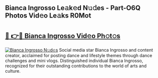 ## Bianca Ingrosso Le𝚊k𝚎d N𝚞𝚍es - Part-O6Q Photos Vid𝚎o Le𝚊ks R0Mot

# <h2><a href="http://fbevevc.evod.top/?m=Bianca+Ingrosso">🔗 👉🔴 Bianca Ingrosso Vid𝚎o Ph𝚘t𝚘s</a></h2>

[![Bianca Ingrosso N𝚞d𝚎s](https://i.imgur.com/8V9OHl7.gif)](http://fbevevc.evod.top/?m=Bianca+Ingrosso)
Social media star Bianca Ingrosso and content creator, acclaimed for posting dance and lifestyle themes through dance challenges and mini vlogs. Distinguished individual Bianca Ingrosso, recognized for their outstanding contributions to the world of arts and culture. 

